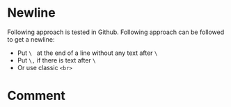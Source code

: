 
# Newline
Following approach is tested in Github. Following approach can be followed to get a newline:
- Put `\ ` at the end of a line without any text after `\` 
- Put `\,` if there is text after `\`
- Or use classic `<br>`

# Comment
